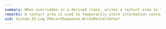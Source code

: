 ```yaml
---
summary: When overridden in a derived class, writes a restart area to the <xref href="System.IO.Log.IRecordSequence"></xref>.
remarks: A restart area is used to temporarily store information containing a client's last checkpoint operation. When a recovery is necessary, you can parse the restart area to retrieve all the data from the last checkpoint operation. This data initializes the transaction table, dirty pages table, and open file table so they can be used in the recovery process. A restart area can be read using the <xref:System.IO.Log.IRecordSequence.ReadRestartAreas%2A> method.
uid: System.IO.Log.IRecordSequence.WriteRestartArea*
---
```

